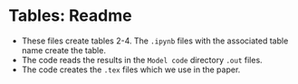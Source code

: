 # Tables: Readme

* These files create tables 2-4. The `.ipynb` files with the associated table name create the table. 
* The code reads the results in the `Model code` directory `.out` files. 
* The code creates the `.tex` files which we use in the paper. 

